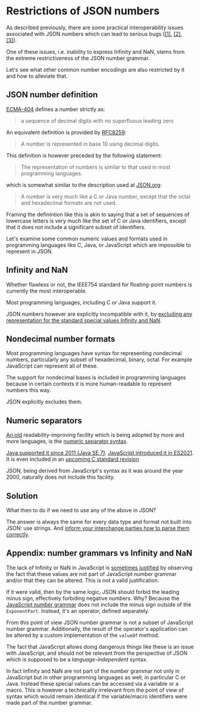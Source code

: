 # Restrictions of JSON numbers

As described previously, there are some practical interoperability issues associated with JSON numbers which can lead to serious bugs ([[1]](https://xtao.org/blog/json-semantics.html), [[2]](https://github.com/xtao-org/loose-blog/blob/35b2b9220dd6f99a3b33628d143a30ffd82f953e/large-numbers-in-json.md), [[3]](https://github.com/xtao-org/writing/blob/c6b2bd614b6868cd81f9df2070a4f5fb7b76e47d/2022-01-07-infinity-nan-json.md)).

One of these issues, i.e. inability to express Infinity and NaN, stems from the extreme restrictiveness of the JSON number grammar.

Let's see what other common number encodings are also restricted by it and how to alleviate that.

## JSON number definition

[ECMA-404](https://www.ecma-international.org/wp-content/uploads/ECMA-404_2nd_edition_december_2017.pdf) defines a number strictly as:

> a sequence of decimal digits with no superfluous leading zero

An equivalent definition is provided by [RFC8259](https://datatracker.ietf.org/doc/html/rfc8259#section-6):

> A number is represented in base 10 using decimal digits.

This definition is however preceded by the following statement:

> The representation of numbers is similar to that used in most programming languages. 

which is somewhat similar to the description used at [JSON.org](https://www.json.org):

> A number is very much like a C or Java number, except that the octal and hexadecimal formats are not used.

Framing the definintion like this is akin to saying that a set of sequences of lowercase letters is very much like the set of C or Java identifiers, except that it does not include a significant subset of identifiers.

Let's examine some common numeric values and formats used in programming languages like C, Java, or JavaScript which are impossible to represent in JSON.

## Infinity and NaN

Whether flawless or not, the IEEE754 standard for floating-point numbers is currently the most interoperable.

Most programming languages, including C or Java support it.

JSON numbers however are explicitly incompatible with it, by [excluding any representation for the standard special values Infinity and NaN](https://github.com/xtao-org/writing/blob/c6b2bd614b6868cd81f9df2070a4f5fb7b76e47d/2022-01-07-infinity-nan-json.md).

## Nondecimal number formats

Most programming languages have syntax for representing nondecimal numbers, particularly any subset of hexadecimal, binary, octal. For example JavaScript can represent all of these.

The support for nondecimal bases is included in programming languages because in certain contexts it is more human-readable to represent numbers this way.

JSON explicitly excludes them.

## Numeric separators

[An old](http://archive.adaic.com/standards/83lrm/html/lrm-02-04.html#2.4) readability-improving facility which is being adopted by more and more languages, is the [numeric separator syntax](https://www.rosettacode.org/wiki/Numeric_separator_syntax).

[Java supported it since 2011 (Java SE 7)](https://docs.oracle.com/javase/7/docs/technotes/guides/language/underscores-literals.html). [JavaScript introduced it in ES2021](https://github.com/tc39/proposal-numeric-separator). It is even included in an [upcoming C standard revision](https://en.wikipedia.org/wiki/C2x)

JSON, being derived from JavaScript's syntax as it was around the year 2000, naturally does not include this facility.

## Solution

What then to do if we need to use any of the above in JSON?

The answer is always the same for every data type and format not built into JSON: use strings. And [inform your interchange parties how to parse them correctly](https://github.com/xtao-org/writing/blob/main/2022-01-07-meaningful-json.md).

## Appendix: number grammars vs Infinity and NaN

The lack of Infinity or NaN in JavaScript is [sometimes justified](https://stackoverflow.com/a/1424034/7379821) by observing the fact that these values are not part of JavaScript number grammar and/or that they can be altered. This is not a valid justification.

If it were valid, then by the same logic, JSON should forbid the leading minus sign, effectively forbiding negative numbers. Why? Because the [JavaScript number grammar](https://tc39.es/ecma262/#prod-NumericLiteral) does not include the minus sign outside of the `ExponentPart`. Instead, it's an operator, defined separately.

From this point of view JSON number grammar is not a subset of JavaScript number grammar. Additionally, the result of the operator's application can be altered by a custom implementation of the `valueOf` method.

The fact that JavaScript allows doing dangerous things like these is an issue with JavaScript, and should not be relevant from the perspective of JSON which is supposed to be a *language-independent* syntax.

In fact Infinity and NaN are not part of the number grammar not only in JavaScript but in other programming languages as well, in particular C or Java. Instead these special values can be accessed via a variable or a macro. This is however a technicality irrelevant from the point of view of syntax which would remain identical if the variable/macro identifiers were made part of the number grammar.

